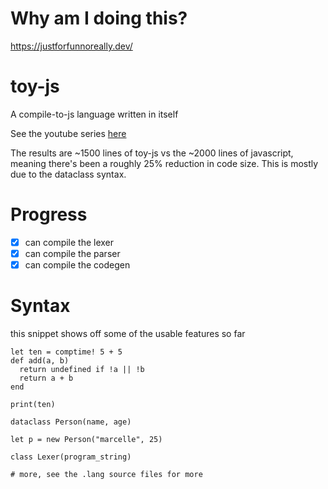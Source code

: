 # Why am I doing this?

https://justforfunnoreally.dev/

# toy-js

A compile-to-js language written in itself

See the youtube series [here](https://www.youtube.com/watch?v=TXEn17hBAFc&list=PLEpvTEuFyPtrD2gYvX277Q8wMpAA3qz7R)

The results are ~1500 lines of toy-js vs the ~2000 lines of javascript, meaning there's been a roughly 25% reduction in code size. This is mostly due to the dataclass syntax.


# Progress

- [x] can compile the lexer
- [x] can compile the parser
- [x] can compile the codegen

# Syntax

this snippet shows off some of the usable features so far

```
let ten = comptime! 5 + 5
def add(a, b)
  return undefined if !a || !b
  return a + b
end

print(ten)

dataclass Person(name, age)

let p = new Person("marcelle", 25)

class Lexer(program_string)

# more, see the .lang source files for more

```
